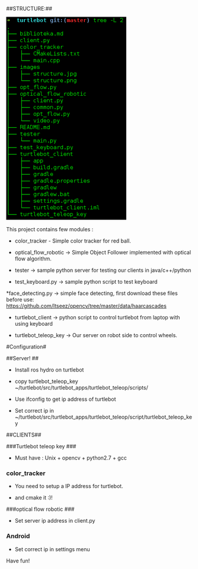 ##STRUCTURE:##

![ ](images/structure.png  "Structure")


This project contains few modules : 

* color_tracker - Simple color tracker for red ball.

* optical_flow_robotic -> Simple Object Follower implemented with optical flow algorithm.
* tester -> sample python server for testing our clients in java/c++/python

* test_keyboard.py -> sample python script to test keyboard

*face_detecting.py -> simple face detecting, first download these files before use: https://github.com/Itseez/opencv/tree/master/data/haarcascades

* turtlebot_client -> python script to control turtlebot from laptop with using keyboard

* turtlebot_teleop_key -> Our server on robot side to control wheels.

#Configuration#

##Server! ##

* Install ros hydro on turtlebot

* copy turtlebot_teleop_key ~/turtlebot/src/turtlebot_apps/turtlebot_teleop/scripts/

* Use ifconfig to get ip address of turtlebot

* Set correct ip in ~/turtlebot/src/turtlebot_apps/turtlebot_teleop/script/turtlebot_teleop_key

##CLIENTS##

###Turtlebot teleop key ###

* Must have : Unix + opencv + python2.7 + gcc

### color_tracker ###

* You need to setup a IP address for turtlebot.

* and cmake it :)!

###optical flow robotic ###

* Set server ip address in client.py

### Android ###

* Set correct ip in settings menu


Have fun!


